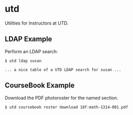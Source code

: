# utd

Utilities for Instructors at UTD.

## LDAP Example

Perform an LDAP search:

```
$ utd ldap susan

... a nice table of a UTD LDAP search for susan ...

```

## CourseBook Example

Download the PDF photoroster for the named section.

```
$ utd coursebook roster download 18f-math-1314-001.pdf
```

